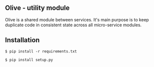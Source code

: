 ## Olive - utility module

Olive is a shared module between services. It's main purpose is to keep duplicate code in consistent state across all micro-service modules.

## Installation

```
$ pip install -r requirements.txt

$ pip install setup.py
```
